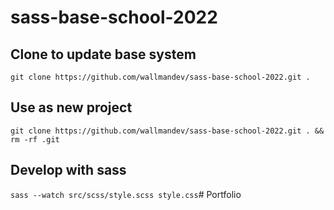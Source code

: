 # sass-base-school-2022


## Clone to update base system
`git clone https://github.com/wallmandev/sass-base-school-2022.git .`
## Use as new project

`git clone https://github.com/wallmandev/sass-base-school-2022.git . && rm -rf .git`

## Develop with sass
`sass --watch src/scss/style.scss style.css`# Portfolio
